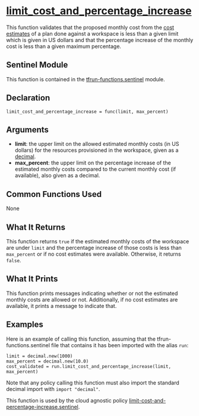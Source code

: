 # [limit_cost_and_percentage_increase](../tfrun-functions.sentinel#L37)
This function validates that the proposed monthly cost from the [cost estimates](https://www.terraform.io/docs/cloud/cost-estimation/index.html) of a plan done against a workspace is less than a given limit which is given in US dollars and that the percentage increase of the monthly cost is less than a given maximum percentage.

## Sentinel Module
This function is contained in the [tfrun-functions.sentinel](../tfrun-functions.sentinel) module.

## Declaration
`limit_cost_and_percentage_increase = func(limit, max_percent)`

## Arguments
* **limit**: the upper limit on the allowed estimated monthly costs (in US dollars) for the resources provisioned in the workspace, given as a [decimal](https://docs.hashicorp.com/sentinel/imports/decimal/).
* **max_percent**: the upper limit on the percentage increase of the estimated monthly costs compared to the current monthly cost (if available), also given as a decimal.

## Common Functions Used
None

## What It Returns
This function returns `true` if the estimated monthly costs of the workspace are under `limit` and the percentage increase of those costs is less than `max_percent` or if no cost estimates were available. Otherwise, it returns `false`.

## What It Prints
This function prints messages indicating whether or not the estimated monthly costs are allowed or not. Additionally, if no cost estimates are available, it prints a message to indicate that.

## Examples
Here is an example of calling this function, assuming that the tfrun-functions.sentinel file that contains it has been imported with the alias `run`:
```
limit = decimal.new(1000)
max_percent = decimal.new(10.0)
cost_validated = run.limit_cost_and_percentage_increase(limit, max_percent)
```
Note that any policy calling this function must also import the standard decimal import with `import "decimal"`.

This function is used by the cloud agnostic policy [limit-cost-and-percentage-increase.sentinel](../../../cloud-agnostic/limit-cost-and-percentage-increase.sentinel).
